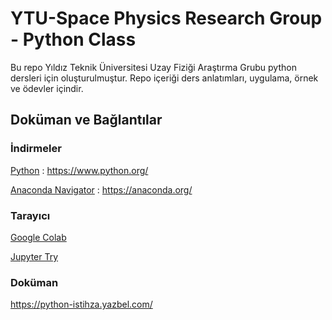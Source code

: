 # YTU-Space Physics Research Group - Python Class
Bu repo Yıldız Teknik Üniversitesi Uzay Fiziği Araştırma Grubu python dersleri için oluşturulmuştur. Repo içeriği ders anlatımları, uygulama, örnek ve ödevler içindir.


## Doküman ve Bağlantılar

### İndirmeler

[Python](https://www.python.org/) : https://www.python.org/

[Anaconda Navigator](https://anaconda.org/) : https://anaconda.org/

### Tarayıcı

[Google Colab](https://colab.research.google.com/)

[Jupyter Try](https://jupyter.org/try-jupyter)

### Doküman
https://python-istihza.yazbel.com/

